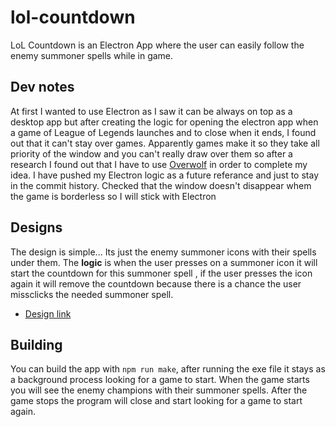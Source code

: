 # lol-countdown
LoL Countdown is an Electron App where the user can easily follow the enemy summoner spells while in game.

## Dev notes
At first I wanted to use Electron as I saw it can be always on top as a desktop app but after creating the logic for opening the electron app when a game of 
League of Legends launches and to close when it ends, I found out that it can't stay over games. Apparently games make it so they take all priority of the window and you can't really
draw over them so after a research I found out that I have to use [Overwolf](https://www.overwolf.com/creators/build-an-app/) in order to complete my idea. I have pushed my Electron logic
as a future referance and just to stay in the commit history.
Checked that the window doesn't disappear whem the game is borderless so I will stick with Electron

## Designs
The design is simple... Its just the enemy summoner icons with their spells under them. The **logic** is when the user presses on a summoner icon it will start the countdown for this summoner spell
, if the user presses the icon again it will remove the countdown because there is a chance the user missclicks the needed summoner spell.
- [Design link](https://xd.adobe.com/view/18099850-eb32-4a4f-9582-20cc500cf34e-4d5a/?hints=off)


## Building
You can build the app with `npm run make`, after running the exe file it stays as a background process looking for a game to start.
When the game starts you will see the enemy champions with their summoner spells. After the game stops the program will close and 
start looking for a game to start again.